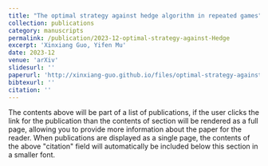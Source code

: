 ```yaml
---
title: "The optimal strategy against hedge algorithm in repeated games"
collection: publications
category: manuscripts
permalink: /publication/2023-12-optimal-strategy-against-Hedge
excerpt: 'Xinxiang Guo, Yifen Mu'
date: 2023-12
venue: 'arXiv'
slidesurl: ''
paperurl: 'http://xinxiang-guo.github.io/files/optimal-strategy-against-Hedge.pdf'
bibtexurl: ''
citation: ''
---
```

The contents above will be part of a list of publications, if the user clicks the link for the publication than the contents of section will be rendered as a full page, allowing you to provide more information about the paper for the reader. When publications are displayed as a single page, the contents of the above "citation" field will automatically be included below this section in a smaller font.
